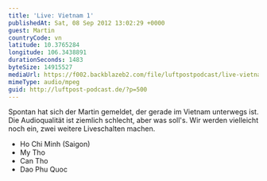 ```yaml
---
title: 'Live: Vietnam 1'
publishedAt: Sat, 08 Sep 2012 13:02:29 +0000
guest: Martin
countryCode: vn
latitude: 10.3765284
longitude: 106.3438891
durationSeconds: 1483
byteSize: 14915527
mediaUrl: https://f002.backblazeb2.com/file/luftpostpodcast/live-vietnam-1.mp3
mimeType: audio/mpeg
guid: http://luftpost-podcast.de/?p=500
---
```


Spontan hat sich der Martin gemeldet, der gerade im Vietnam unterwegs ist. Die Audioqualität ist ziemlich schlecht, aber was soll's. Wir werden vielleicht noch ein, zwei weitere Liveschalten machen.

- Ho Chi Minh (Saigon)
- My Tho
- Can Tho
- Dao Phu Quoc
